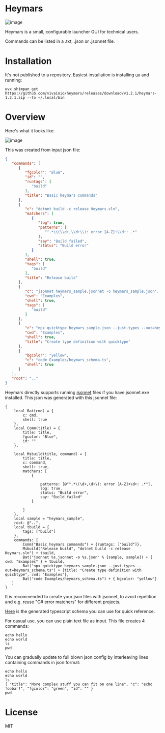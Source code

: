 # Heymars

![image](https://user-images.githubusercontent.com/557579/209970802-30852d6c-2418-4a44-88dd-ff8e113bab46.png)

Heymars is a small, configurable launcher GUI for technical users.

Commands can be listed in a .txt, .json or .jsonnet file.

# Installation

It's not published to a repository. Easiest installation is installing [uv](https://docs.astral.sh/uv/) and running:

```
uvx shimpan get https://github.com/vivainio/heymars/releases/download/v1.2.1/heymars-1.2.1.zip --to ~/.local/bin
```

# Overview

Here's what it looks like:

![image](https://user-images.githubusercontent.com/557579/226138555-9c922cef-2132-4a67-8540-5d268ddd007b.png)

This was created from input json file:

```json
{
   "commands": [
      {
         "fgcolor": "Blue",
         "id": "",
         "runtags": [
            "build"
         ],
         "title": "Basic heymars commands"
      },
      {
         "c": "dotnet build -c release Heymars.sln",
         "matchers": [
            {
               "log": true,
               "patterns": [
                  "^.*\\(\\d+,\\d+\\): error [A-Z]+\\d+: .*"
               ],
               "say": "Build failed",
               "status": "Build error"
            }
         ],
         "shell": true,
         "tags": [
            "build"
         ],
         "title": "Release build"
      },
      {
         "c": "jsonnet heymars_sample.jsonnet -o heymars_sample.json",
         "cwd": "Examples",
         "shell": true,
         "tags": [
            "build"
         ]
      },
      {
         "c": "npx quicktype heymars_sample.json --just-types --out=heymars_schema.ts",
         "cwd": "Examples",
         "shell": true,
         "title": "Create type definition with quicktype"
      },
      {
         "bgcolor": "yellow",
         "c": "code Examples/heymars_schema.ts",
         "shell": true
      }
   ],
   "root": ".."
}

```

Heymars directly supports running [jsonnet](https://jsonnet.org/) files if you have jsonnet.exe installed. This json was generated with this jsonnet file:

```jsonnet
{
    local Bat(cmd) = {
        c: cmd,
        shell: true
    },
    local Comm(title) = {
        title: title,
        fgcolor: "Blue",
        id: ""
    },

    local Msbuild(title, command) = {
        title: title,
        c: command,
        shell: true,
        matchers: [
            {

                patterns: [@"^.*\(\d+,\d+\): error [A-Z]+\d+: .*"],
                log: true,
                status: "Build error",
                say: "Build failed"
            }

        ]  
    },
    local sample = "heymars_sample",
    root: @"..",
    local tbuild = {
        tags: ["build"]
    },
    commands: [
        Comm("Basic heymars commands") + {runtags: ["build"]},
        Msbuild("Release build", "dotnet build -c release Heymars.sln") + tbuild,
        Bat("jsonnet %s.jsonnet -o %s.json" % [sample, sample]) + { cwd: "Examples" } + tbuild,
        Bat("npx quicktype heymars_sample.json --just-types --out=heymars_schema.ts") + {title: "Create type definition with quicktype", cwd: "Examples"},
        Bat("code Examples/heymars_schema.ts") + { bgcolor: "yellow"}
   ]
}

```

It is recommended to create your json files with jsonnet, to avoid repetition and e.g. reuse "C# error matchers" for different projects.

[Here](https://github.com/vivainio/heymars/blob/main/Examples/heymars_schema.ts) is the generated typescript schema you can use for quick reference.

For casual use, you can use plain text file as input. This file creates 4 commands:

```
echo hello
echo world
ls
pwd
```

You can gradually update to full blown json config by interleaving lines containing commands in json format:

```
echo hello
echo world
ls
{ "title": "More complex stuff you can fit on one line", "c": "echo foobar!", "fgcolor": "green", "id": "" }
pwd
```



# License

MIT
